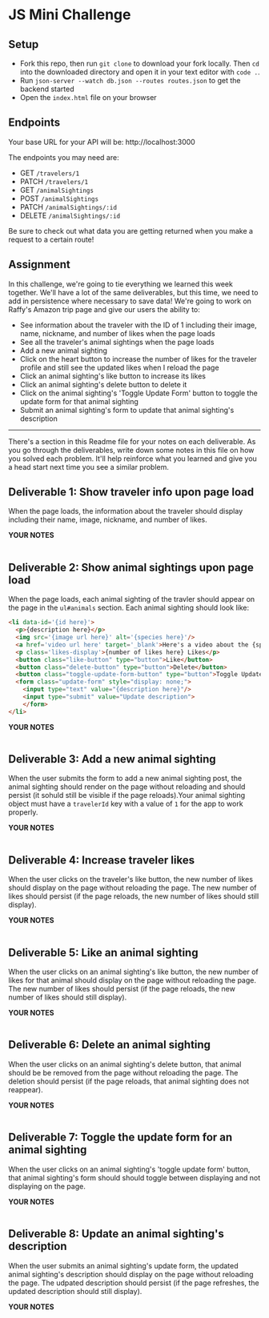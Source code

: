# JS Mini Challenge


## Setup

- Fork this repo, then run `git clone` to download your fork locally. Then `cd` into the downloaded directory and open it in your text editor with `code .`.
- Run `json-server --watch db.json --routes routes.json` to get the backend started
- Open the `index.html` file on your browser

## Endpoints

Your base URL for your API will be: http://localhost:3000

The endpoints you may need are:

- GET `/travelers/1`
- PATCH `/travelers/1`
- GET `/animalSightings`
- POST `/animalSightings`
- PATCH `/animalSightings/:id`
- DELETE `/animalSightings/:id`

Be sure to check out what data you are getting returned when you make a request to a certain route!


## Assignment

In this challenge, we're going to tie everything we learned this week together. We'll have a lot of the same deliverables, but this time, we need to add in persistence where necessary to save data! We're going to work on Raffy's Amazon trip page and give our users the ability to:

- See information about the traveler with the ID of 1 including their image, name, nickname, and number of likes when the page loads
- See all the traveler's animal sightings when the page loads
- Add a new animal sighting
- Click on the heart button to increase the number of likes for the traveler profile and still see the updated likes when I reload the page
- Click an animal sighting's like button to increase its likes
- Click an animal sighting's delete button to delete it
- Click on the animal sighting's 'Toggle Update Form' button to toggle the update form for that animal sighting
- Submit an animal sighting's form to update that animal sighting's description

__________

There's a section in this Readme file for your notes on each deliverable. As you go through the deliverables, write down some notes in this file on how you solved each problem. It'll help reinforce what you learned and give you a head start next time you see a similar problem.

## Deliverable 1: Show traveler info upon page load

When the page loads, the information about the traveler should display including their name, image, nickname, and number of likes.


**YOUR NOTES**
```

```


## Deliverable 2: Show animal sightings upon page load

When the page loads, each animal sighting of the travler should appear on the page in the `ul#animals` section. Each animal sighting should look like:

```html
<li data-id='{id here}'>
  <p>{description here}</p>
  <img src='{image url here}' alt='{species here}'/>
  <a href='video url here' target='_blank'>Here's a video about the {species here} species!</a>
  <p class='likes-display'>{number of likes here} Likes</p>
  <button class="like-button" type="button">Like</button>
  <button class="delete-button" type="button">Delete</button>
  <button class="toggle-update-form-button" type="button">Toggle Update Form</button>
  <form class="update-form" style="display: none;">
    <input type="text" value="{description here}"/>
    <input type="submit" value="Update description">
    </form>
</li>

```

**YOUR NOTES**
```

```




## Deliverable 3: Add a new animal sighting

When the user submits the form to add a new animal sighting post, the animal sighting should render on the page without reloading and should persist (it sohuld still be visible if the page reloads).Your animal sighting object must have a `travelerId` key with a value of `1` for the app to work properly.

**YOUR NOTES**
```

```




## Deliverable 4: Increase traveler likes

When the user clicks on the traveler's like button, the new number of likes should display on the page without reloading the page. The new number of likes should persist (if the page reloads, the new number of likes should still display).

**YOUR NOTES**
```

```



## Deliverable 5: Like an animal sighting

When the user clicks on an animal sighting's like button, the new number of likes for that animal should display on the page without reloading the page. The new number of likes should persist (if the page reloads, the new number of likes should still display).

**YOUR NOTES**
```

```



## Deliverable 6: Delete an animal sighting

When the user clicks on an animal sighting's delete button, that animal should be be removed from the page without reloading the page. The deletion should persist (if the page reloads, that animal sighting does not reappear).

**YOUR NOTES**
```

```


## Deliverable 7: Toggle the update form for an animal sighting

When the user clicks on an animal sighting's 'toggle update form' button, that animal sighting's form should should toggle between displaying and not displaying on the page.

**YOUR NOTES**
```

```


## Deliverable 8: Update an animal sighting's description

When the user submits an animal sighting's update form, the updated animal sighting's description should display on the page without reloading the page. The udpated description should persist (if the page refreshes, the updated description should still display).


**YOUR NOTES**
```

```


